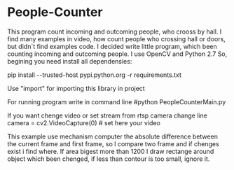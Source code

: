 # People-Counter
This program count incoming and outcoming people, who crooss by hall. 
  I find many examples in video, how count people who crossing hall or doors, but didn`t find examples code. I decided
write little program, which been counting incoming and outcoming people.
  I use OpenCV and Python 2.7
  So, begining you need install all dependensies:
  
   pip install --trusted-host pypi.python.org -r requirements.txt

   Use "import" for importing this library in project
   
   For running program write in command line 
   #python PeopleCounterMain.py
   
   If you want chenge video or set stream from rtsp camera change line
   camera = cv2.VideoCapture(0) # set here your video
   
   This example use mechanism computer the absolute difference between the current frame and
   first frame, so I compare two frame and if chenges exist i find where. If area bigest more than 
 1200 I draw rectange around object which been chenged, if less than contour is too small, ignore it.

  
